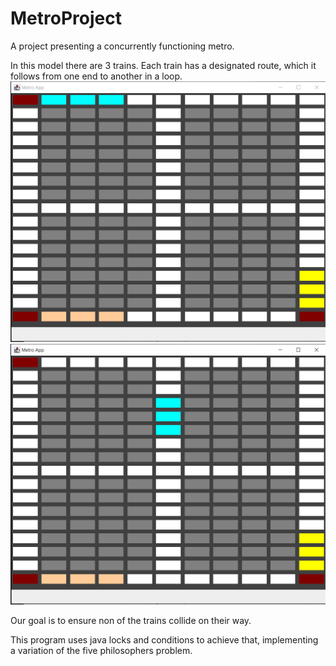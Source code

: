# MetroProject
A project presenting a concurrently functioning metro.

In this model there are 3 trains. Each train has a designated route, which it follows from one end to another in a loop.
![Image of initial position](https://github.com/MariuszGaljan/MetroProject/blob/thirdTrain/Photo%201.png?raw=true)
![Image of a passing train](https://github.com/MariuszGaljan/MetroProject/blob/thirdTrain/Photo%202.png?raw=true)

Our goal is to ensure non of the trains collide on their way.


This program uses java locks and conditions to achieve that, implementing a variation of the five philosophers problem.
